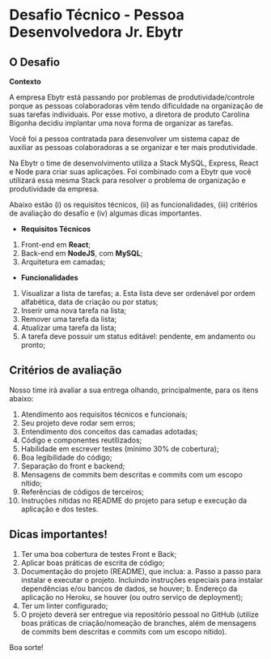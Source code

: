# Desafio Técnico - Pessoa Desenvolvedora Jr. Ebytr

## O Desafio

**Contexto**

A empresa Ebytr está passando por problemas de produtividade/controle porque as pessoas colaboradoras vêm tendo dificuldade na organização de suas tarefas individuais. Por esse motivo, a diretora de produto Carolina Bigonha decidiu implantar uma nova forma de organizar as tarefas.

Você foi a pessoa contratada para desenvolver um sistema capaz de auxiliar as pessoas colaboradoras a se organizar e ter mais produtividade.

Na Ebytr o time de desenvolvimento utiliza a Stack MySQL, Express, React e Node para criar suas aplicações. Foi combinado com a Ebytr que você utilizará essa mesma Stack para resolver o problema de organização e produtividade da empresa.

Abaixo estão (i) os requisitos técnicos, (ii) as funcionalidades, (iii) critérios de avaliação do desafio e (iv) algumas dicas importantes.

- **Requisitos Técnicos**
1. Front-end em **React**;
2. Back-end em **NodeJS**, com **MySQL**;
3. Arquitetura em camadas;

- **Funcionalidades**
1. Visualizar a lista de tarefas;
  a. Esta lista deve ser ordenável por ordem alfabética, data de criação ou por status;
2. Inserir uma nova tarefa na lista;
3. Remover uma tarefa da lista;
4. Atualizar uma tarefa da lista;
5. A tarefa deve possuir um status editável: pendente, em andamento ou pronto;

## Critérios de avaliação

Nosso time irá avaliar a sua entrega olhando, principalmente, para os itens abaixo:
1. Atendimento aos requisitos técnicos e funcionais;
2. Seu projeto deve rodar sem erros;
3. Entendimento dos conceitos das camadas adotadas;
4. Código e componentes reutilizados;
5. Habilidade em escrever testes (mínimo 30% de cobertura);
6. Boa legibilidade do código;
7. Separação do front e backend;
8. Mensagens de commits bem descritas e commits com um escopo nítido;
9. Referências de códigos de terceiros;
10. Instruções nítidas no README do projeto para setup e execução da aplicação e dos testes.

## Dicas importantes!

1. Ter uma boa cobertura de testes Front e Back;
2. Aplicar boas práticas de escrita de código;
3. Documentação do projeto (README), que inclua:
  a. Passo a passo para instalar e executar o projeto. Incluindo instruções especiais para instalar dependências e/ou bancos de dados, se houver;
  b. Endereço da aplicação no Heroku, se houver (ou outro serviço de deployment);
4. Ter um linter configurado;
5. O projeto deverá ser entregue via repositório pessoal no GitHub (utilize boas práticas de criação/nomeação de branches, além de mensagens de commits bem descritas e commits com um escopo nítido).

Boa sorte!
